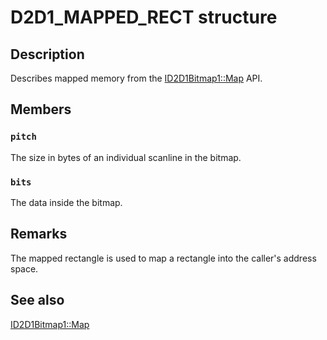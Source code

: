 # D2D1_MAPPED_RECT structure

## Description

 Describes mapped memory from the [ID2D1Bitmap1::Map](https://learn.microsoft.com/windows/desktop/api/d2d1_1/nf-d2d1_1-id2d1bitmap1-map) API.

## Members

### `pitch`

The size in bytes of an individual scanline in the bitmap.

### `bits`

The data inside the bitmap.

## Remarks

The mapped rectangle is used to map a rectangle into the caller's address space.

## See also

[ID2D1Bitmap1::Map](https://learn.microsoft.com/windows/desktop/api/d2d1_1/nf-d2d1_1-id2d1bitmap1-map)